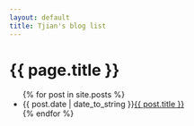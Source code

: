 ```yaml
---
layout: default
title: Tjian's blog list
---
```


<h1>{{ page.title }}</h1>
<ul class="posts">
    {% for post in site.posts %}
    <li>{{ post.date | date_to_string }}<a href="{{ post.url }}" title="{{ post.title }}">{{ post.title }}</a></li>
    {% endfor %}
</ul>